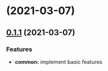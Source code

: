 #  (2021-03-07)



## [0.1.1](https://github.com/toolbox-labo/md-design-doc/compare/d246f5cf5c43931408dc0a2693cc8ede50852908...0.1.1) (2021-03-07)


### Features

* **common:** implement basic features

